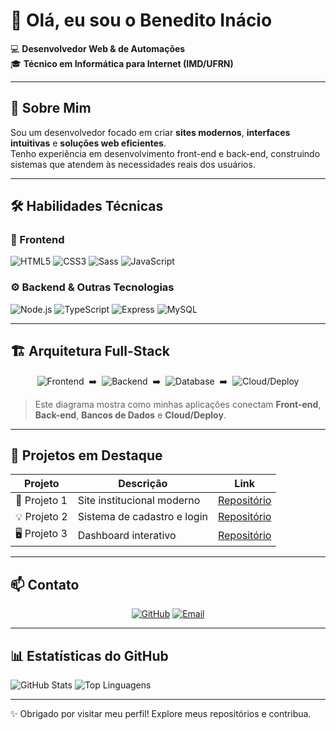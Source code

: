 # 👋 Olá, eu sou o Benedito Inácio

💻 **Desenvolvedor Web & de Automações**  
🎓 **Técnico em Informática para Internet (IMD/UFRN)**  

---

## 🧾 Sobre Mim
Sou um desenvolvedor focado em criar **sites modernos**, **interfaces intuitivas** e **soluções web eficientes**.  
Tenho experiência em desenvolvimento front-end e back-end, construindo sistemas que atendem às necessidades reais dos usuários.

---

## 🛠️ Habilidades Técnicas

### 🎨 Frontend
![HTML5](https://img.shields.io/badge/HTML5-E34F26?style=for-the-badge&logo=html5&logoColor=white)
![CSS3](https://img.shields.io/badge/CSS3-1572B6?style=for-the-badge&logo=css3&logoColor=white)
![Sass](https://img.shields.io/badge/Sass-CC6699?style=for-the-badge&logo=sass&logoColor=white)
![JavaScript](https://img.shields.io/badge/JavaScript-F7DF1E?style=for-the-badge&logo=javascript&logoColor=black)

### ⚙️ Backend & Outras Tecnologias
![Node.js](https://img.shields.io/badge/Node.js-339933?style=for-the-badge&logo=nodedotjs&logoColor=white)
![TypeScript](https://img.shields.io/badge/TypeScript-3178C6?style=for-the-badge&logo=typescript&logoColor=white)
![Express](https://img.shields.io/badge/Express.js-000000?style=for-the-badge&logo=express&logoColor=white)
![MySQL](https://img.shields.io/badge/MySQL-4479A1?style=for-the-badge&logo=mysql&logoColor=white)

---

## 🏗️ Arquitetura Full-Stack

<div align="center">

![Frontend](https://img.shields.io/badge/Frontend-HTML%20%7C%20CSS%20%7C%20JS-blue?style=for-the-badge)
&nbsp;➡️&nbsp;
![Backend](https://img.shields.io/badge/Backend-Node.js%20%7C%20Express-green?style=for-the-badge)
&nbsp;➡️&nbsp;
![Database](https://img.shields.io/badge/Database-MySQL%20%7C%20MongoDB%20%7C%20PostgreSQL-lightgrey?style=for-the-badge)
&nbsp;➡️&nbsp;
![Cloud/Deploy](https://img.shields.io/badge/Deploy-AWS%20%7C%20Docker%20%7C%20Firebase-orange?style=for-the-badge)

</div>

> Este diagrama mostra como minhas aplicações conectam **Front-end**, **Back-end**, **Bancos de Dados** e **Cloud/Deploy**.

---

## 📌 Projetos em Destaque

<div align="center">

| Projeto | Descrição | Link |
|--------|-----------|------|
| 🚀 Projeto 1 | Site institucional moderno | [Repositório](#) |
| 💡 Projeto 2 | Sistema de cadastro e login | [Repositório](#) |
| 🖥️ Projeto 3 | Dashboard interativo | [Repositório](#) |

</div>

---

## 📫 Contato

<div align="center">

[![GitHub](https://img.shields.io/badge/GitHub-MasterFIM-181717?style=for-the-badge&logo=github&logoColor=white)](https://github.com/MasterFIM)
[![Email](https://img.shields.io/badge/Email-benedito.inacio.177@gmail.com-D14836?style=for-the-badge&logo=gmail&logoColor=white)](mailto:benedito.inacio.177@gmail.com)

</div>

---

## 📊 Estatísticas do GitHub

![GitHub Stats](https://github-readme-stats.vercel.app/api?username=MasterFIM&show_icons=true&theme=dark&count_private=true)
![Top Linguagens](https://img.shields.io/badge/Top%20Linguagens-Node.js%20%7C%20JavaScript%20%7C%20HTML%20%7C%20CSS-lightgrey?style=for-the-badge)

---

✨ Obrigado por visitar meu perfil! Explore meus repositórios e contribua.
